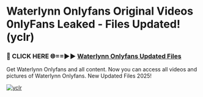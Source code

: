 # Waterlynn Onlyfans Original Videos 0nlyFans Leaked - Files Updated! (yclr)

<h3>🔴 CLICK HERE 🌐==►► <a href="https://tinyurl.com/2wckxsce" rel="nofollow">Waterlynn Onlyfans Updated Files</a></h3>

Get Waterlynn Onlyfans and all content. Now you can access all videos and pictures of Waterlynn Onlyfans. New Updated Files 2025!

[![yclr](https://i.imgur.com/AFduVYN.gif)](https://tinyurl.com/2wckxsce)
